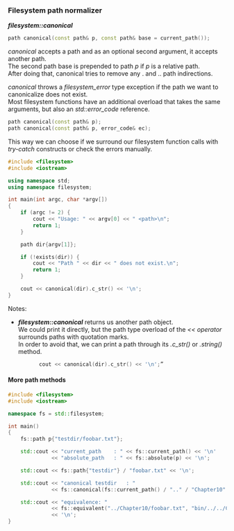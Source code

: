 ### Filesystem path normalizer

***filesystem::canonical*** 
```cpp
path canonical(const path& p, const path& base = current_path());
```
*canonical* accepts a path and as an optional second argument, it accepts another path. \
The second path base is prepended to path *p* if *p* is a relative path. \
After doing that, canonical tries to remove any . and .. path indirections.

*canonical* throws a *filesystem_error* type exception if the path we want to canonicalize does not exist.\
Most filesystem functions have an additional overload that takes the same arguments, but also an *std::error_code* reference.

```cpp
path canonical(const path& p);
path canonical(const path& p, error_code& ec);
```

This way we can choose if we surround our filesystem function calls with *try-catch* constructs or check the errors manually.

```cpp
#include <filesystem>
#include <iostream>

using namespace std;
using namespace filesystem;

int main(int argc, char *argv[])
{
	if (argc != 2) {
		cout << "Usage: " << argv[0] << " <path>\n";
		return 1;
	}

	path dir{argv[1]};

	if (!exists(dir)) {
		cout << "Path " << dir << " does not exist.\n";
		return 1;
	}

	cout << canonical(dir).c_str() << '\n';
}
```
Notes:
- ***filesystem::canonical*** returns us another path object. \
We could print it directly, but the path type overload of the *<< operator* surrounds paths with quotation marks. \
In order to avoid that, we can print a path through its *.c_str()* or *.string()* method.
```cpp
          cout << canonical(dir).c_str() << '\n';”
```

#### More path methods

```cpp
#include <filesystem>
#include <iostream>

namespace fs = std::filesystem;

int main()
{
	fs::path p{"testdir/foobar.txt"};

	std::cout << "current_path    : " << fs::current_path() << '\n'
	          << "absolute_path   : " << fs::absolute(p) << '\n';

	std::cout << fs::path{"testdir"} / "foobar.txt" << '\n';

	std::cout << "canonical testdir   : "
	          << fs::canonical(fs::current_path() / ".." / "Chapter10" / "foobar.txt") << '\n';

	std::cout << "equivalence: "
	          << fs::equivalent("../Chapter10/foobar.txt", "bin/../../Chapter10/foobar.txt")
	          << '\n';
}
```